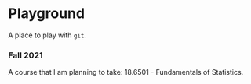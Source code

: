 # Playground

A place to play with `git`.

### Fall 2021

A course that I am planning to take: 18.6501 - Fundamentals of Statistics.

